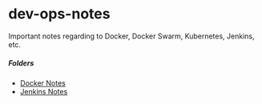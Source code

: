 # dev-ops-notes
Important notes regarding to Docker, Docker Swarm, Kubernetes, Jenkins, etc.

##### Folders
- [Docker Notes](https://github.com/franco148/dev-ops-notes/tree/master/docker)
- [Jenkins Notes](https://github.com/franco148/dev-ops-notes/tree/master/jenkins)
